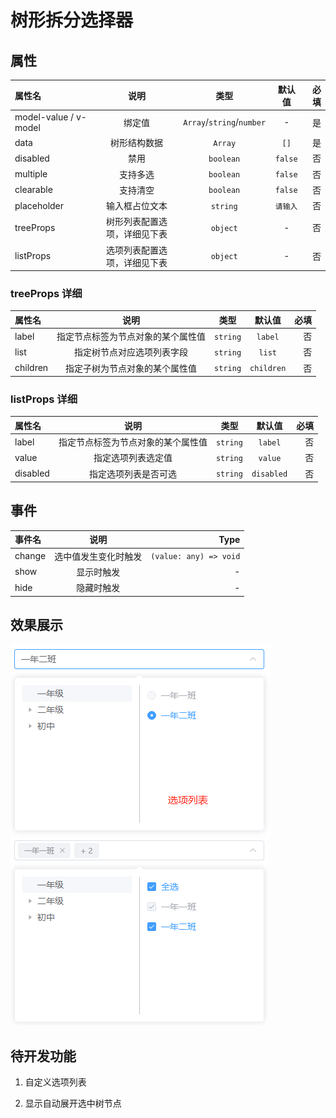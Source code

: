 # 树形拆分选择器

## 属性

| 属性名 | 说明 | 类型 | 默认值 | 必填 |
|:--------|:---------:|:---------:|:---------:|--------:|
| model-value / v-model | 绑定值 | `Array`/`string`/`number` | - | 是 |
| data | 树形结构数据 | `Array` | `[]` | 是 |
| disabled | 禁用 | `boolean` | `false` | 否 |
| multiple | 支持多选 | `boolean` | `false` | 否 |
| clearable | 支持清空 | `boolean` | `false` | 否 |
| placeholder | 输入框占位文本 | `string` | `请输入` | 否 |
| treeProps | 树形列表配置选项，详细见下表 | `object` | - | 否 |
| listProps | 选项列表配置选项，详细见下表 | `object` | - | 否 |

### treeProps 详细

| 属性名 | 说明 | 类型 | 默认值 | 必填 |
|:--------|:---------:|:---------:|:---------:|--------:|
| label | 指定节点标签为节点对象的某个属性值 | `string` | `label` | 否 |
| list | 指定树节点对应选项列表字段 | `string` | `list` | 否 |
| children | 指定子树为节点对象的某个属性值 | `string` | `children` | 否 |

### listProps 详细

| 属性名 | 说明 | 类型 | 默认值 | 必填 |
|:--------|:---------:|:---------:|:---------:|--------:|
| label | 指定节点标签为节点对象的某个属性值 | `string` | `label` | 否 |
| value | 指定选项列表选定值 | `string` | `value` | 否 |
| disabled | 指定选项列表是否可选 | `string` | `disabled` | 否 |

## 事件

| 事件名 | 说明 | Type |
|:--------|:---------:|--------:|
| change | 选中值发生变化时触发 | `(value: any) => void` | 
| show | 显示时触发 | - | 
| hide | 隐藏时触发 | - | 

## 效果展示

![单选](./img/单选.png)
![多选](./img/多选.png)

## 待开发功能 

1. 自定义选项列表

2. 显示自动展开选中树节点